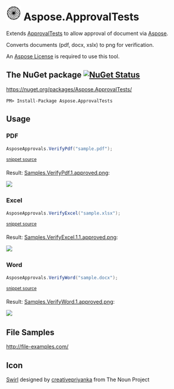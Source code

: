 <!--
This file was generate by MarkdownSnippets.
Source File: /readme.source.md
To change this file edit the source file and then re-run the generation using either the dotnet global tool (https://github.com/SimonCropp/MarkdownSnippets#markdownsnippetstool) or using the api (https://github.com/SimonCropp/MarkdownSnippets#running-as-a-unit-test).
-->
# <img src="https://raw.githubusercontent.com/SimonCropp/Aspose.ApprovalTests/master/icon.png" height="40px"> Aspose.ApprovalTests

Extends [ApprovalTests](https://github.com/approvals/ApprovalTests.Net) to allow approval of document via [Aspose](https://www.aspose.com/).

Converts documents (pdf, docx, xslx) to png for verification.

An [Aspose License](https://purchase.aspose.com/policies/license-types) is required to use this tool.


## The NuGet package [![NuGet Status](http://img.shields.io/nuget/v/Aspose.ApprovalTests.svg?style=flat)](https://www.nuget.org/packages/Aspose.ApprovalTests/)

https://nuget.org/packages/Aspose.ApprovalTests/

    PM> Install-Package Aspose.ApprovalTests


## Usage


### PDF

<!-- snippet: VerifyPdf -->
```cs
AsposeApprovals.VerifyPdf("sample.pdf");
```
<sup>[snippet source](/src/Tests/Samples.cs#L11-L15)</sup>
<!-- endsnippet -->

Result: [Samples.VerifyPdf.1.approved.png](https://raw.github.com/SimonCropp/Aspose.ApprovalTests/master/src/Tests/Samples.VerifyPdf.1.approved.png):

<img src="https://raw.github.com/SimonCropp/Aspose.ApprovalTests/master/src/Tests/Samples.VerifyPdf.1.approved.png" width="200px">


### Excel

<!-- snippet: VerifyExcel -->
```cs
AsposeApprovals.VerifyExcel("sample.xlsx");
```
<sup>[snippet source](/src/Tests/Samples.cs#L21-L25)</sup>
<!-- endsnippet -->

Result: [Samples.VerifyExcel.1.1.approved.png](https://raw.github.com/SimonCropp/Aspose.ApprovalTests/master/src/Tests/Samples.VerifyExcel.1.1.approved.png):

<img src="https://raw.github.com/SimonCropp/Aspose.ApprovalTests/master/src/Tests/Samples.VerifyExcel.1.1.approved.png" width="200px">


### Word

<!-- snippet: VerifyWord -->
```cs
AsposeApprovals.VerifyWord("sample.docx");
```
<sup>[snippet source](/src/Tests/Samples.cs#L31-L35)</sup>
<!-- endsnippet -->

Result: [Samples.VerifyWord.1.approved.png](https://raw.github.com/SimonCropp/Aspose.ApprovalTests/master/src/Tests/Samples.VerifyWord.1.approved.png):

<img src="https://raw.github.com/SimonCropp/Aspose.ApprovalTests/master/src/Tests/Samples.VerifyWord.1.approved.png" width="200px">


## File Samples

http://file-examples.com/


## Icon

<a href="http://thenounproject.com/term/swirl/1568686/" target="_blank">Swirl</a> designed by <a href="http://thenounproject.com/creativepriyanka" target="_blank">creativepriyanka</a> from The Noun Project

